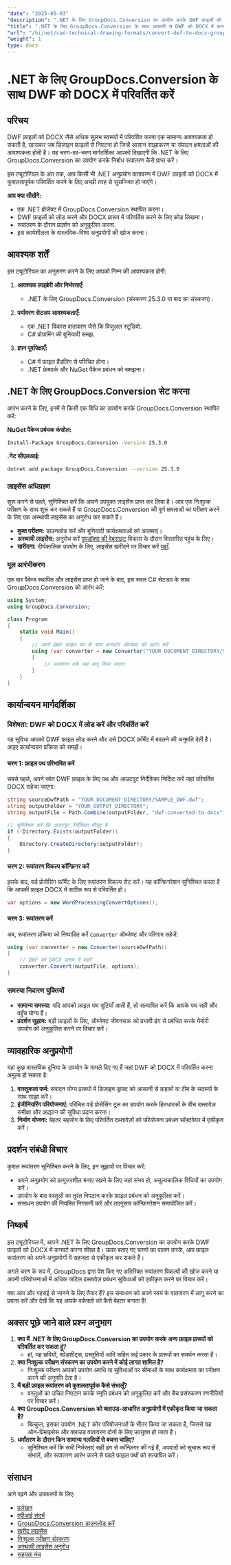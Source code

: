 ```yaml
---
"date": "2025-05-03"
"description": ".NET के लिए GroupDocs.Conversion का उपयोग करके DWF फ़ाइलों को DOCX में कनवर्ट करना सीखें। अपने .NET अनुप्रयोगों में फ़ाइल रूपांतरणों को सरल बनाने के लिए हमारी विस्तृत मार्गदर्शिका का पालन करें।"
"title": ".NET के लिए GroupDocs.Conversion के साथ आसानी से DWF को DOCX में कनवर्ट करें | चरण-दर-चरण मार्गदर्शिका"
"url": "/hi/net/cad-technical-drawing-formats/convert-dwf-to-docx-groupdocs-dotnet/"
"weight": 1
type: docs
---
```

# .NET के लिए GroupDocs.Conversion के साथ DWF को DOCX में परिवर्तित करें

## परिचय

DWF फ़ाइलों को DOCX जैसे अधिक सुलभ स्वरूपों में परिवर्तित करना एक सामान्य आवश्यकता हो सकती है, खासकर जब डिज़ाइन फ़ाइलों से निपटना हो जिन्हें आसान साझाकरण या संपादन क्षमताओं की आवश्यकता होती है। यह चरण-दर-चरण मार्गदर्शिका आपको दिखाएगी कि .NET के लिए GroupDocs.Conversion का उपयोग करके निर्बाध रूपांतरण कैसे प्राप्त करें।

इस ट्यूटोरियल के अंत तक, आप किसी भी .NET अनुप्रयोग वातावरण में DWF फ़ाइलों को DOCX में कुशलतापूर्वक परिवर्तित करने के लिए अच्छी तरह से सुसज्जित हो जाएंगे।

**आप क्या सीखेंगे:**
- एक .NET प्रोजेक्ट में GroupDocs.Conversion स्थापित करना।
- DWF फ़ाइलों को लोड करने और DOCX प्रारूप में परिवर्तित करने के लिए कोड लिखना।
- रूपांतरण के दौरान प्रदर्शन को अनुकूलित करना.
- इस कार्यशीलता के वास्तविक-विश्व अनुप्रयोगों की खोज करना।

## आवश्यक शर्तें
इस ट्यूटोरियल का अनुसरण करने के लिए आपको निम्न की आवश्यकता होगी:

1. **आवश्यक लाइब्रेरी और निर्भरताएँ:**
   - .NET के लिए GroupDocs.Conversion (संस्करण 25.3.0 या बाद का संस्करण)।

2. **पर्यावरण सेटअप आवश्यकताएँ:**
   - एक .NET विकास वातावरण जैसे कि विजुअल स्टूडियो.
   - C# प्रोग्रामिंग की बुनियादी समझ.

3. **ज्ञान पूर्वापेक्षाएँ:**
   - C# में फ़ाइल हैंडलिंग से परिचित होना।
   - .NET फ्रेमवर्क और NuGet पैकेज प्रबंधन को समझना।

## .NET के लिए GroupDocs.Conversion सेट करना
आरंभ करने के लिए, इनमें से किसी एक विधि का उपयोग करके GroupDocs.Conversion स्थापित करें:

**NuGet पैकेज प्रबंधक कंसोल:**

```bash
Install-Package GroupDocs.Conversion -Version 25.3.0
```

**\.नेट सीएलआई:**

```bash
dotnet add package GroupDocs.Conversion --version 25.3.0
```

### लाइसेंस अधिग्रहण
शुरू करने से पहले, सुनिश्चित करें कि आपने उपयुक्त लाइसेंस प्राप्त कर लिया है। आप एक निःशुल्क परीक्षण के साथ शुरू कर सकते हैं या GroupDocs.Conversion की पूर्ण क्षमताओं का परीक्षण करने के लिए एक अस्थायी लाइसेंस का अनुरोध कर सकते हैं।

- **मुफ्त परीक्षण:** डाउनलोड करें और बुनियादी कार्यक्षमताओं को आज़माएं।
- **अस्थायी लाइसेंस:** अनुरोध करें [ग्रुपडॉक्स की वेबसाइट](https://purchase.groupdocs.com/temporary-license/) विकास के दौरान विस्तारित पहुंच के लिए।
- **खरीदना:** दीर्घकालिक उपयोग के लिए, लाइसेंस खरीदने पर विचार करें [यहाँ](https://purchase.groupdocs.com/buy).

### मूल आरंभीकरण
एक बार पैकेज स्थापित और लाइसेंस प्राप्त हो जाने के बाद, इस सरल C# सेटअप के साथ GroupDocs.Conversion को आरंभ करें:

```csharp
using System;
using GroupDocs.Conversion;

class Program
{
    static void Main()
    {
        // अपने DWF फ़ाइल पथ के साथ कनवर्टर ऑब्जेक्ट को आरंभ करें
        using (var converter = new Converter("YOUR_DOCUMENT_DIRECTORY/SAMPLE_DWF.dwf"))
        {
            // रूपांतरण तर्क यहां लागू किया जाएगा
        }
    }
}
```

## कार्यान्वयन मार्गदर्शिका
### विशेषता: DWF को DOCX में लोड करें और परिवर्तित करें
यह सुविधा आपको DWF फ़ाइल लोड करने और उसे DOCX फ़ॉर्मेट में बदलने की अनुमति देती है। आइए कार्यान्वयन प्रक्रिया को समझें।

#### चरण 1: फ़ाइल पथ परिभाषित करें
सबसे पहले, अपने स्रोत DWF फ़ाइल के लिए पथ और आउटपुट निर्देशिका निर्दिष्ट करें जहां परिवर्तित DOCX सहेजा जाएगा:

```csharp
string sourceDwfPath = "YOUR_DOCUMENT_DIRECTORY/SAMPLE_DWF.dwf";
string outputFolder = "YOUR_OUTPUT_DIRECTORY";
string outputFile = Path.Combine(outputFolder, "dwf-converted-to.docx");

// सुनिश्चित करें कि आउटपुट निर्देशिका मौजूद है
if (!Directory.Exists(outputFolder))
{
    Directory.CreateDirectory(outputFolder);
}
```

#### चरण 2: रूपांतरण विकल्प कॉन्फ़िगर करें
इसके बाद, वर्ड प्रोसेसिंग फॉर्मेट के लिए रूपांतरण विकल्प सेट करें। यह कॉन्फ़िगरेशन सुनिश्चित करता है कि आपकी फ़ाइल DOCX में सटीक रूप से परिवर्तित हो।

```csharp
var options = new WordProcessingConvertOptions();
```

#### चरण 3: रूपांतरण करें
अब, रूपांतरण प्रक्रिया को निष्पादित करें `Converter` ऑब्जेक्ट और परिणाम सहेजें:

```csharp
using (var converter = new Converter(sourceDwfPath))
{
    // DWF को DOCX प्रारूप में बदलें
    converter.Convert(outputFile, options);
}
```

### समस्या निवारण युक्तियों
- **सामान्य समस्या:** यदि आपको फ़ाइल पथ त्रुटियाँ आती हैं, तो सत्यापित करें कि आपके पथ सही और पहुँच योग्य हैं।
- **प्रदर्शन सुझाव:** बड़ी फ़ाइलों के लिए, ऑब्जेक्ट जीवनचक्र को प्रभावी ढंग से प्रबंधित करके मेमोरी उपयोग को अनुकूलित करने पर विचार करें।

## व्यावहारिक अनुप्रयोगों
यहां कुछ वास्तविक दुनिया के उपयोग के मामले दिए गए हैं जहां DWF को DOCX में परिवर्तित करना अमूल्य हो सकता है:
1. **वास्तुकला फर्म:** संपादन योग्य प्रारूपों में डिज़ाइन ड्राफ्ट को आसानी से ग्राहकों या टीम के सदस्यों के साथ साझा करें।
2. **इंजीनियरिंग परियोजनाएं:** परिचित वर्ड प्रोसेसिंग टूल का उपयोग करके हितधारकों के बीच दस्तावेज़ समीक्षा और अद्यतन की सुविधा प्रदान करना।
3. **निर्माण योजना:** बेहतर सहयोग के लिए परिवर्तित दस्तावेज़ों को परियोजना प्रबंधन सॉफ़्टवेयर में एकीकृत करें।

## प्रदर्शन संबंधी विचार
कुशल रूपांतरण सुनिश्चित करने के लिए, इन सुझावों पर विचार करें:
- अपने अनुप्रयोग को प्रत्युत्तरशील बनाए रखने के लिए जहां संभव हो, अतुल्यकालिक विधियों का उपयोग करें।
- उपयोग के बाद वस्तुओं का तुरंत निपटान करके फ़ाइल प्रबंधन को अनुकूलित करें।
- संसाधन उपयोग की नियमित निगरानी करें और तदनुसार कॉन्फ़िगरेशन समायोजित करें।

## निष्कर्ष
इस ट्यूटोरियल में, आपने .NET के लिए GroupDocs.Conversion का उपयोग करके DWF फ़ाइलों को DOCX में कनवर्ट करना सीखा है। ऊपर बताए गए चरणों का पालन करके, आप फ़ाइल रूपांतरण को अपने अनुप्रयोगों में सहजता से एकीकृत कर सकते हैं।

अगले चरण के रूप में, GroupDocs द्वारा पेश किए गए अतिरिक्त रूपांतरण विकल्पों की खोज करने या अपनी परियोजनाओं में अधिक जटिल दस्तावेज़ प्रबंधन सुविधाओं को एकीकृत करने पर विचार करें।

क्या आप और गहराई से जानने के लिए तैयार हैं? इस समाधान को अपने स्वयं के वातावरण में लागू करने का प्रयास करें और देखें कि यह आपके वर्कफ़्लो को कैसे बेहतर बनाता है!

## अक्सर पूछे जाने वाले प्रश्न अनुभाग
1. **क्या मैं .NET के लिए GroupDocs.Conversion का उपयोग करके अन्य फ़ाइल प्रारूपों को परिवर्तित कर सकता हूं?**
   - हां, यह छवियों, स्प्रेडशीट्स, प्रस्तुतियों आदि सहित कई प्रकार के प्रारूपों का समर्थन करता है।
2. **क्या निःशुल्क परीक्षण संस्करण का उपयोग करने में कोई लागत शामिल है?**
   - निःशुल्क परीक्षण आपको उपयोग अवधि या सुविधाओं पर सीमाओं के साथ कार्यक्षमता का परीक्षण करने की अनुमति देता है।
3. **मैं बड़ी फ़ाइल रूपांतरण को कुशलतापूर्वक कैसे संभालूँ?**
   - वस्तुओं का उचित निपटान करके स्मृति प्रबंधन को अनुकूलित करें और बैच प्रसंस्करण रणनीतियों पर विचार करें।
4. **क्या GroupDocs.Conversion को क्लाउड-आधारित अनुप्रयोगों में एकीकृत किया जा सकता है?**
   - बिल्कुल, इसका उपयोग .NET कोर परियोजनाओं के भीतर किया जा सकता है, जिससे यह ऑन-प्रिमाइसेस और क्लाउड वातावरण दोनों के लिए उपयुक्त हो जाता है।
5. **धर्मांतरण के दौरान किन सामान्य गलतियों से बचना चाहिए?**
   - सुनिश्चित करें कि सभी निर्भरताएं सही ढंग से कॉन्फ़िगर की गई हैं, अपवादों को सुचारू रूप से संभालें, और रूपांतरण आरंभ करने से पहले फ़ाइल पथों को सत्यापित करें।

## संसाधन
आगे पढ़ने और उपकरणों के लिए:
- [प्रलेखन](https://docs.groupdocs.com/conversion/net/)
- [एपीआई संदर्भ](https://reference.groupdocs.com/conversion/net/)
- [GroupDocs.Conversion डाउनलोड करें](https://releases.groupdocs.com/conversion/net/)
- [खरीद लाइसेंस](https://purchase.groupdocs.com/buy)
- [निःशुल्क परीक्षण संस्करण](https://releases.groupdocs.com/conversion/net/)
- [अस्थायी लाइसेंस अनुरोध](https://purchase.groupdocs.com/temporary-license/)
- [सहयता मंच](https://forum.groupdocs.com/c/conversion/10)